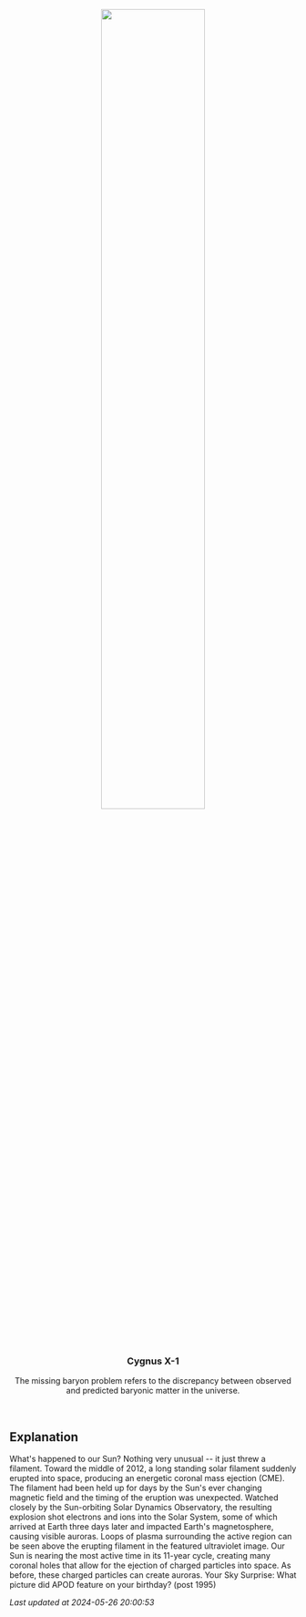 <p align='center'>
    <img src='https://apod.nasa.gov/apod/image/2405/filament_sdo_960.jpg' width='60%' />
    <h3 align="center">Cygnus X-1</h3>
    <p align="center">The missing baryon problem refers to the discrepancy between observed and predicted baryonic matter in the universe.</p>
</p>
<br/>

Explanation
--
What's happened to our Sun?  Nothing very unusual -- it just threw a filament. Toward the middle of 2012, a long standing solar filament suddenly erupted into space, producing an energetic coronal mass ejection (CME).  The filament had been held up for days by the Sun's ever changing magnetic field and the timing of the eruption was unexpected. Watched closely by the Sun-orbiting Solar Dynamics Observatory, the resulting explosion shot electrons and ions into the Solar System, some of which arrived at Earth three days later and impacted Earth's magnetosphere, causing visible auroras. Loops of plasma surrounding the active region can be seen above the erupting filament in the featured ultraviolet image. Our Sun is nearing the most active time in its 11-year cycle, creating many coronal holes that allow for the ejection of charged particles into space. As before, these charged particles can create auroras.    Your Sky Surprise: What picture did APOD feature on your birthday? (post 1995)


*Last updated at 2024-05-26 20:00:53*
